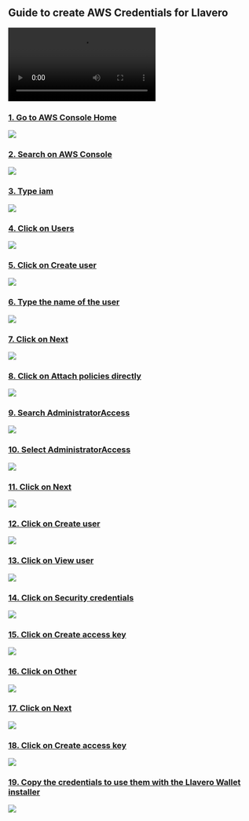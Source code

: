 ## Guide to create AWS Credentials for Llavero

<video controls=""><source src="https://dubble.so/media/video/77cab964-9a5d-473c-8225-f0f1133c9d10" type="video/mp4"></video>

### [1\. Go to AWS Console Home](https://us-east-1.console.aws.amazon.com/console/home?nc2=h_ct&src=header-signin&region=us-east-1)

![](https://dubble-prod-01.s3.amazonaws.com/assets/d115a480-a6e5-4af2-b6fa-187c2928f980.png?0)

### [2\. Search on AWS Console](https://us-east-1.console.aws.amazon.com/console/home?nc2=h_ct&src=header-signin&region=us-east-1)

![](https://d3q7ie80jbiqey.cloudfront.net/media/image/zoom/e3697913-fe5e-486d-8840-5f20f3eeedb0/2.5/7.7387231979927/0.47303689687796?0)

### [3\. Type iam](https://us-east-1.console.aws.amazon.com/console/home?nc2=h_ct&src=header-signin&region=us-east-1)

![](https://d3q7ie80jbiqey.cloudfront.net/media/image/zoom/eec28ece-0a62-46e1-8a74-dc261d5e0a48/2.5/7.7387231979927/0.47303689687796?0)

### [4\. Click on Users](https://us-east-1.console.aws.amazon.com/console/home?nc2=h_ct&src=header-signin&region=us-east-1)

![](https://d3q7ie80jbiqey.cloudfront.net/media/image/zoom/00ea8539-192d-4293-b370-6777c09a44e6/2.5/22.943159785584/23.60454115421?0)

### [5\. Click on Create user](https://us-east-1.console.aws.amazon.com/iamv2/home?region=us-east-1#/users)

![](https://d3q7ie80jbiqey.cloudfront.net/media/image/zoom/d17f1ec1-d7c3-47bc-8d72-bd20c3223254/2.5/94.479927007299/16.319772942289?0)

### [6\. Type the name of the user](https://us-east-1.console.aws.amazon.com/iamv2/home?region=us-east-1#/users/create)

![](https://d3q7ie80jbiqey.cloudfront.net/media/image/zoom/b13860be-49fa-4aaf-9f4a-b6e62e1e69a3/1.2138389366693/46.51003649635/29.139072847682?0)

### [7\. Click on Next](https://us-east-1.console.aws.amazon.com/iamv2/home?region=us-east-1#/users/create)

![](https://d3q7ie80jbiqey.cloudfront.net/media/image/zoom/b83047ec-4e45-45ff-b5f9-f47734bdfabe/2.5/96.350364963504/51.466414380322?0)

### [8\. Click on Attach policies directly](https://us-east-1.console.aws.amazon.com/iamv2/home?region=us-east-1#/users/create)

![](https://d3q7ie80jbiqey.cloudfront.net/media/image/zoom/cee24d9b-b1db-4a8d-8830-059b6884c379/2.5/71.425923813869/29.233680227058?0)

### [9\. Search AdministratorAccess](https://us-east-1.console.aws.amazon.com/iamv2/home?region=us-east-1#/users/create)

![](https://d3q7ie80jbiqey.cloudfront.net/media/image/zoom/365f3819-902c-468c-bdee-d64a25908c15/2.3653594771242/34.785583941606/50.898770104068?0)

### [10\. Select AdministratorAccess](https://us-east-1.console.aws.amazon.com/iamv2/home?region=us-east-1#/users/create)

![](https://d3q7ie80jbiqey.cloudfront.net/media/image/zoom/18268f98-a68d-4fa9-a7fe-b3302e1f1e5a/2.5/17.335766423358/60.454115421003?0)

### [11\. Click on Next](https://us-east-1.console.aws.amazon.com/iamv2/home?region=us-east-1#/users/create)

![](https://d3q7ie80jbiqey.cloudfront.net/media/image/zoom/00ac5d37-a685-4929-a8ce-86d195913323/2.5/94.70802919708/94.607379375591?0)

### [12\. Click on Create user](https://us-east-1.console.aws.amazon.com/iamv2/home?region=us-east-1#/users/create)

![](https://d3q7ie80jbiqey.cloudfront.net/media/image/zoom/94c02e71-5975-4580-b81f-2a52e9ff5ea3/2.5/95.392335766423/76.300851466414?0)

### [13\. Click on View user](https://us-east-1.console.aws.amazon.com/iamv2/home?region=us-east-1#/users)

![](https://d3q7ie80jbiqey.cloudfront.net/media/image/zoom/e8cf09bb-d372-44db-90e2-4c3a216da4ec/2.5/94.753649635036/8.6565752128666?0)

### [14\. Click on Security credentials](https://us-east-1.console.aws.amazon.com/iamv2/home?region=us-east-1#/users/details/llavero-installer?section=permissions)

![](https://d3q7ie80jbiqey.cloudfront.net/media/image/zoom/30a2ced8-9d06-427e-81a1-4269117a3b0a/2.5/27.490234375/41.154210028382?0)

### [15\. Click on Create access key](https://us-east-1.console.aws.amazon.com/iamv2/home?region=us-east-1#/users/details/llavero-installer?section=security_credentials)

![](https://d3q7ie80jbiqey.cloudfront.net/media/image/zoom/e376c519-84bd-487b-b946-75aafd3be894/2.5/58.771598426095/68.401135288553?0)

### [16\. Click on Other](https://us-east-1.console.aws.amazon.com/iamv2/home?region=us-east-1#/users/details/llavero-installer/create-access-key)

![](https://d3q7ie80jbiqey.cloudfront.net/media/image/zoom/497027bd-0113-46d5-bd9c-03554b803e4c/2.5/18.75/65.468306527909?0)

### [17\. Click on Next](https://us-east-1.console.aws.amazon.com/iamv2/home?region=us-east-1#/users/details/llavero-installer/create-access-key)

![](https://d3q7ie80jbiqey.cloudfront.net/media/image/zoom/54d683a2-2205-4b14-a7bb-8e9c7f84fe95/2.5/80.177919708029/95.648060548723?0)

### [18\. Click on Create access key](https://us-east-1.console.aws.amazon.com/iamv2/home?region=us-east-1#/users/details/llavero-installer/create-access-key)

![](https://d3q7ie80jbiqey.cloudfront.net/media/image/zoom/3501a37a-62eb-405d-bc5f-39673dda6384/2.5/80.748175182482/34.910122989593?0)

### [19\. Copy the credentials to use them with the Llavero Wallet installer](https://us-east-1.console.aws.amazon.com/iamv2/home?region=us-east-1#/users/details/llavero-installer/create-access-key)

![](https://d3q7ie80jbiqey.cloudfront.net/media/image/zoom/ab66c8a4-1e9a-47aa-92ab-db19c5d2897f/2.5/45.788306911496/37.13339640492?0)
